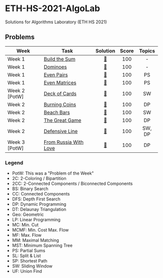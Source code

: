 # ETH-HS-2021-AlgoLab
Solutions for Algorithms Laboratory (ETH HS 2021)

## Problems

|Week|Task|Solution|Score|Topics| 
|-----|-----|:---:|:---:|:---:|
| Week 1 | [Build the Sum](Week%201/Build%20the%20Sum/build_the_sum.pdf) | [:page_with_curl:](Week%201/Build%20the%20Sum/src/main.cpp) | 100 | - |
| Week 1 | [Dominoes](Week%201/Dominoes/dominoes.pdf) | [:page_with_curl:](Week%201/Dominoes/src/main.cpp) | 100 | - |
| Week 1 | [Even Pairs](Week%201/Even%20Pairs/even_pairs.pdf) | [:page_with_curl:](Week%201/Even%20Pairs/src/main.cpp) | 100 | PS |
| Week 1 | [Even Matrices](Week%201/Even%20Matrices/even_matrices.pdf) | [:page_with_curl:](Week%201/Even%20Matrices/src/main.cpp) | 100 | PS |
| Week 2 [PotW] | [Deck of Cards](Week%202/[PotW]%20Deck%20of%20Cards/deck_of_cards.pdf) | [:page_with_curl:](Week%202/[PotW]%20Deck%20of%20Cards/src/main.cpp) | 100 | SW |
| Week 2 | [Burning Coins](Week%202/Burning%20Coins/burning_coins.pdf) | [:page_with_curl:](Week%202/Burning%20Coins/src/main.cpp) | 100 | DP |
| Week 2 | [Beach Bars](Week%202/Beach%20Bars/beach_bars.pdf) | [:page_with_curl:](Week%202/Beach%20Bars/src/main.cpp) | 100 | SW |
| Week 2 | [The Great Game](Week%202/The%20Great%20Game/the_great_game.pdf) | [:page_with_curl:](Week%202/The%20Great%20Game/src/main.cpp) | 100 | DP |
| Week 2 | [Defensive Line](Week%202/Defensive%20Line/defensive_line.pdf) | [:page_with_curl:](Week%202/Defensive%20Line/src/main.cpp) | 100 | SW, DP |
| Week 3 [PotW] | [From Russia With Love](Week%203/[PotW]%20From%20Russia%20With%20Love/from_russia_with_love.pdf) | [:page_with_curl:](Week%203/[PotW]%20From%20Russia%20With%20Love/src/main.cpp) | 100 | DP |

### Legend
- PotW: This was a "Problem of the Week"
- 2C: 2-Coloring / Bipartition
- 2CC: 2-Connected Components / Biconnected Components
- BS: Binary Search
- CC: Connected Components
- DFS: Depth First Search
- DP: Dynamic Programming
- DT: Delaunay Triangulation
- Geo: Geometric
- LP: Linear Programming
- MC: Min. Cut
- MCMF: Min. Cost Max. Flow
- MF: Max. Flow
- MM: Maximal Matching
- MST: Minimum Spanning Tree
- PS: Partial Sums
- SL: Split & List
- SP: Shortest Path
- SW: Sliding Window
- UF: Union Find
